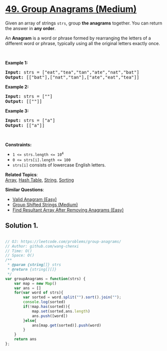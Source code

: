 # [49. Group Anagrams (Medium)](https://leetcode.com/problems/group-anagrams/)

<p>Given an array of strings <code>strs</code>, group <strong>the anagrams</strong> together. You can return the answer in <strong>any order</strong>.</p>

<p>An <strong>Anagram</strong> is a word or phrase formed by rearranging the letters of a different word or phrase, typically using all the original letters exactly once.</p>

<p>&nbsp;</p>
<p><strong class="example">Example 1:</strong></p>
<pre><strong>Input:</strong> strs = ["eat","tea","tan","ate","nat","bat"]
<strong>Output:</strong> [["bat"],["nat","tan"],["ate","eat","tea"]]
</pre><p><strong class="example">Example 2:</strong></p>
<pre><strong>Input:</strong> strs = [""]
<strong>Output:</strong> [[""]]
</pre><p><strong class="example">Example 3:</strong></p>
<pre><strong>Input:</strong> strs = ["a"]
<strong>Output:</strong> [["a"]]
</pre>
<p>&nbsp;</p>
<p><strong>Constraints:</strong></p>

<ul>
	<li><code>1 &lt;= strs.length &lt;= 10<sup>4</sup></code></li>
	<li><code>0 &lt;= strs[i].length &lt;= 100</code></li>
	<li><code>strs[i]</code> consists of lowercase English letters.</li>
</ul>


**Related Topics**:  
[Array](https://leetcode.com/tag/array/), [Hash Table](https://leetcode.com/tag/hash-table/), [String](https://leetcode.com/tag/string/), [Sorting](https://leetcode.com/tag/sorting/)

**Similar Questions**:
* [Valid Anagram (Easy)](https://leetcode.com/problems/valid-anagram/)
* [Group Shifted Strings (Medium)](https://leetcode.com/problems/group-shifted-strings/)
* [Find Resultant Array After Removing Anagrams (Easy)](https://leetcode.com/problems/find-resultant-array-after-removing-anagrams/)

## Solution 1.

```js

// OJ: https://leetcode.com/problems/group-anagrams/
// Author: github.com/wang-chenxi
// Time: O()
// Space: O()
/**
 * @param {string[]} strs
 * @return {string[][]}
 */
var groupAnagrams = function(strs) {
    var map = new Map()
    var ans = []
    for(var word of strs){
        var sorted = word.split("").sort().join("");
        console.log(sorted)
        if(!map.has(sorted)){
            map.set(sorted,ans.length)
            ans.push([word])
        }else{
            ans[map.get(sorted)].push(word)
        }
    }
    return ans
};

```